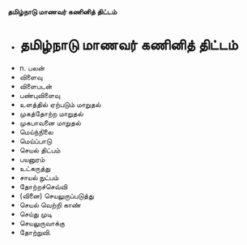 **தமிழ்நாடு மாணவர் கணினித் திட்டம்**
- # தமிழ்நாடு மாணவர் கணினித் திட்டம்
- n. பலன்
- விளைவு
- விளைபடன்
- பண்புவிளைவு
- உளத்தில் ஏற்படும் மாறுதல்
- முகத்தோற்ற மாறுதல்
- முகபாவனை மாறுதல்
- மெய்ந்நிலை
- மெய்ப்பாடு
- செயல் திட்பம்
- பயனுரம்
- உட்கருத்து
- சாயல் நுட்பம்
- தோற்றச்செவ்வி
- (வினை) செயலுருப்படுத்து
- செயல் வெற்றி காண்
- செய்து முடி
- செயலுருவாக்கு
- தோற்றுவி.

